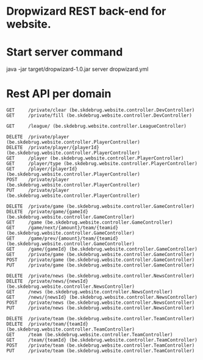 # Dropwizard REST back-end for website.

# Start server command
java -jar target/dropwizard-1.0.jar server dropwizard.yml

# Rest API per domain
    GET     /private/clear (be.skdebrug.website.controller.DevController)
    GET     /private/fill (be.skdebrug.website.controller.DevController)

    GET     /league/ (be.skdebrug.website.controller.LeagueController)

    DELETE  /private/player (be.skdebrug.website.controller.PlayerController)
    DELETE  /private/player/{playerId} (be.skdebrug.website.controller.PlayerController)
    GET     /player (be.skdebrug.website.controller.PlayerController)
    GET     /player/type (be.skdebrug.website.controller.PlayerController)
    GET     /player/{playerId} (be.skdebrug.website.controller.PlayerController)
    POST    /private/player (be.skdebrug.website.controller.PlayerController)
    PUT     /private/player (be.skdebrug.website.controller.PlayerController)

    DELETE  /private/game (be.skdebrug.website.controller.GameController)
    DELETE  /private/game/{gameId} (be.skdebrug.website.controller.GameController)
    GET     /game (be.skdebrug.website.controller.GameController)
    GET     /game/next/{amount}/team/{teamid} (be.skdebrug.website.controller.GameController)
    GET     /game/prev/{amount}/team/{teamid} (be.skdebrug.website.controller.GameController)
    GET     /game/{gameId} (be.skdebrug.website.controller.GameController)
    GET     /private/game (be.skdebrug.website.controller.GameController)
    POST    /private/game (be.skdebrug.website.controller.GameController)
    PUT     /private/game (be.skdebrug.website.controller.GameController)

    DELETE  /private/news (be.skdebrug.website.controller.NewsController)
    DELETE  /private/news/{newsId} (be.skdebrug.website.controller.NewsController)
    GET     /news (be.skdebrug.website.controller.NewsController)
    GET     /news/{newsId} (be.skdebrug.website.controller.NewsController)
    POST    /private/news (be.skdebrug.website.controller.NewsController)
    PUT     /private/news (be.skdebrug.website.controller.NewsController)

    DELETE  /private/team (be.skdebrug.website.controller.TeamController)
    DELETE  /private/team/{teamId} (be.skdebrug.website.controller.TeamController)
    GET     /team (be.skdebrug.website.controller.TeamController)
    GET     /team/{teamId} (be.skdebrug.website.controller.TeamController)
    POST    /private/team (be.skdebrug.website.controller.TeamController)
    PUT     /private/team (be.skdebrug.website.controller.TeamController)



